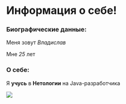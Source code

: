 # Информация о себе!

### Биографические данные: 
Меня зовут _Владислав_ 

Мне _25_ лет


 ### О себе:

 Я **учусь** в **Нетологии** на Java-разработчика

 ![](https://sun9-29.userapi.com/impg/zZmIBYtDVTwMl2sg5jKEHnNuAR3I4fN5B3ZIRg/BrrPfYMt_wM.jpg?size=1440x2160&quality=95&sign=e55c9e4ca39798e40b3c315d05bffbae&type=album)